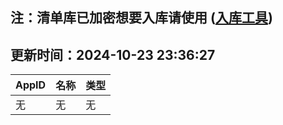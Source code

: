 ## 注：清单库已加密想要入库请使用 ([入库工具](https://github.com/BlankTMing/ManifestAutoUpdate/releases))

## 更新时间：2024-10-23 23:36:27
| AppID | 名称 | 类型  |
| :-------------------- | :----------------------------- | :----------- |
| 无 | 无 | 无 |
